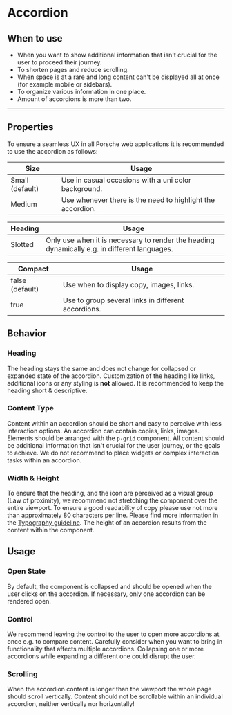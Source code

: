 # Accordion

<TableOfContents></TableOfContents> 

## When to use
 
- When you want to show additional information that isn't crucial for the user to proceed their journey.
- To shorten pages and reduce scrolling.
- When space is at a rare and long content can't be displayed all at once (for example mobile or sidebars).
- To organize various information in one place.
- Amount of accordions is more than two.
 
---
 
## Properties
 
To ensure a seamless UX in all Porsche web applications it is recommended to use the accordion as follows:
 
| Size | Usage |
|----|----|
| Small (default) | Use in casual occasions with a uni color background. |
| Medium | Use whenever there is the need to highlight the accordion. |

| Heading | Usage |
|----|----|
| Slotted | Only use when it is necessary to render the heading dynamically e.g. in different languages. |
 
| Compact | Usage |
|----|----|
| false (default) | Use when to display copy, images, links. |
| true | Use to group several links in different accordions. |
 
 
## Behavior
 
### Heading

The heading stays the same and does not change for collapsed or expanded state of the accordion. Customization of the heading like links, 
additional icons or any styling is **not** allowed. It is recommended to keep the heading short & descriptive.
 
### Content Type
Content within an accordion should be short and easy to perceive with less interaction options. An accordion can contain copies, links, images.
Elements should be arranged with the `p-grid` component. All content should be additional information that isn't crucial for the user journey, or 
the goals to achieve. We do not recommend to place widgets or complex interaction tasks within an accordion.
 
### Width & Height
To ensure that the heading, and the icon are perceived as a visual group (Law of proximity), we recommend not stretching the component over the 
entire viewport. To ensure a good readability of copy please use not more than approximately 80 characters per line. Please find more information in 
the [Typography guideline](components/typography). The height of an accordion results from the content within the component.


## Usage
 
### Open State
By default, the component is collapsed and should be opened when the user clicks on the accordion. If necessary, only one accordion can be rendered open.
 
### Control
We recommend leaving the control to the user to open more accordions at once e.g. to compare content. Carefully consider when you want 
to bring in functionality that affects multiple accordions. Collapsing one or more accordions while expanding a different one could disrupt the user.
 
### Scrolling
When the accordion content is longer than the viewport the whole page should scroll vertically. Content should not be scrollable within
an individual accordion, neither vertically nor horizontally!